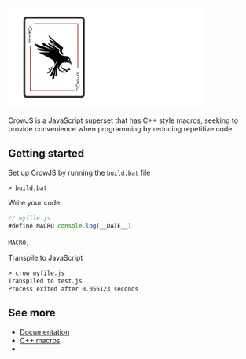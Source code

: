 <img src="resources/logo-big.png" width=400>

CrowJS is a JavaScript superset that has C++ style macros, seeking to provide convenience when programming by reducing repetitive code.


## Getting started

Set up CrowJS by running the `build.bat` file
```batch
> build.bat
```

Write your code
```javascript
// myfile.js
#define MACRO console.log(__DATE__)

MACRO;
```

Transpile to JavaScript
```batch
> crow myfile.js
Transpiled to test.js
Process exited after 0.056123 seconds
```


## See more

- [Documentation](docs.md)
- <a href="https://www.geeksforgeeks.org/cpp-macros/" target="_blank" rel="noreferrer">C++ macros</a> 
- <a href="https://www.youtube.com/watch?v=uOiccQx20d8" target="_blank" rel="noreferrer"></a>
